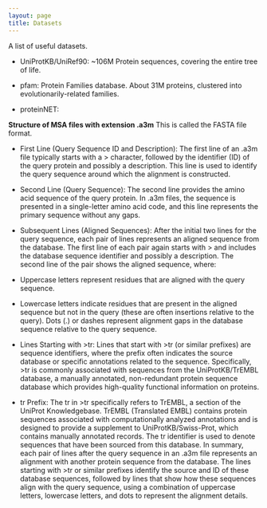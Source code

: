 ```yaml
---
layout: page
title: Datasets
---
```


A list of useful datasets. 

- UniProtKB/UniRef90: ~106M Protein sequences, covering the entire tree of life. 

- pfam: Protein Families database. About 31M proteins, clustered into evolutionarily-related families.

- proteinNET:  


**Structure of MSA files with extension .a3m**
This is called the FASTA file format. 

- First Line (Query Sequence ID and Description): The first line of an .a3m file typically starts with a > character, followed by the identifier (ID) of the query protein and possibly a description. This line is used to identify the query sequence around which the alignment is constructed.

- Second Line (Query Sequence): The second line provides the amino acid sequence of the query protein. In .a3m files, the sequence is presented in a single-letter amino acid code, and this line represents the primary sequence without any gaps.

- Subsequent Lines (Aligned Sequences): After the initial two lines for the query sequence, each pair of lines represents an aligned sequence from the database. The first line of each pair again starts with > and includes the database sequence identifier and possibly a description. The second line of the pair shows the aligned sequence, where:

- Uppercase letters represent residues that are aligned with the query sequence.
- Lowercase letters indicate residues that are present in the aligned sequence but not in the query (these are often insertions relative to the query).
Dots (.) or dashes represent alignment gaps in the database sequence relative to the query sequence.

- Lines Starting with >tr: Lines that start with >tr (or similar prefixes) are sequence identifiers, where the prefix often indicates the source database or specific annotations related to the sequence. Specifically, >tr is commonly associated with sequences from the UniProtKB/TrEMBL database, a manually annotated, non-redundant protein sequence database which provides high-quality functional information on proteins.

- tr Prefix: The tr in >tr specifically refers to TrEMBL, a section of the UniProt Knowledgebase. TrEMBL (Translated EMBL) contains protein sequences associated with computationally analyzed annotations and is designed to provide a supplement to UniProtKB/Swiss-Prot, which contains manually annotated records. The tr identifier is used to denote sequences that have been sourced from this database.
In summary, each pair of lines after the query sequence in an .a3m file represents an alignment with another protein sequence from the database. The lines starting with >tr or similar prefixes identify the source and ID of these database sequences, followed by lines that show how these sequences align with the query sequence, using a combination of uppercase letters, lowercase letters, and dots to represent the alignment details.







